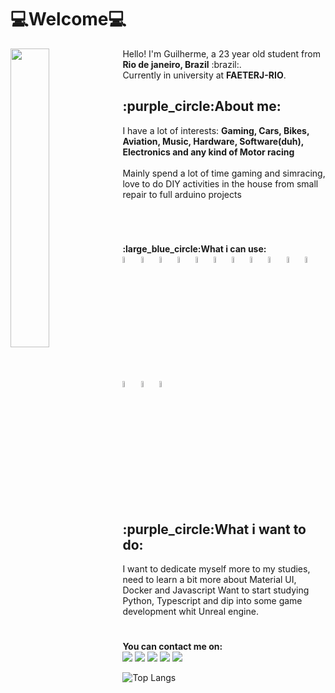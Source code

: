 # :computer:Welcome:computer:

<img src="https://user-images.githubusercontent.com/54013549/208317786-33c283fc-dba2-4614-a798-1840cc12a01f.svg" width="35%" align="Left">

<p Align="left">
  Hello! I'm Guilherme, a 23 year old student from <strong>Rio de janeiro, Brazil</strong> :brazil:. <br>
  Currently in university at <strong>FAETERJ-RIO</strong>. <br>
</p>
<h2>:purple_circle:About me:</h2>
<p Align="left">
  I have a lot of interests: <strong>Gaming, Cars, Bikes, Aviation, Music, Hardware, Software(duh), Electronics and any kind of Motor racing</strong><Br><Br>
  Mainly spend a lot of time gaming and simracing, love to do DIY activities in the house from small repair to full arduino projects
</p>

<h1>
</h1>
  
  <br>
  
  

<p align="left"><strong>:large_blue_circle:What i can use:<br></strong>     
    <img src="https://cdn.jsdelivr.net/gh/devicons/devicon/icons/docker/docker-plain.svg" width= "5%"max-width="50px"/>
    <img src="https://cdn.jsdelivr.net/gh/devicons/devicon/icons/postgresql/postgresql-plain-wordmark.svg" width= "5%"max-width="50px"/>
    <img src="https://cdn.jsdelivr.net/gh/devicons/devicon/icons/figma/figma-original.svg" width= "5%"max-width="50px"/>
    <img src="https://cdn.jsdelivr.net/gh/devicons/devicon/icons/arduino/arduino-original-wordmark.svg" width= "5%"max-width="50px"/>
    <img src="https://cdn.jsdelivr.net/gh/devicons/devicon/icons/ifttt/ifttt-original.svg" width= "5%"max-width="50px"/>
    <img src="https://cdn.jsdelivr.net/gh/devicons/devicon/icons/html5/html5-original.svg" width= "5%"max-width="50px"/>
    <img src="https://cdn.jsdelivr.net/gh/devicons/devicon/icons/css3/css3-original.svg" width= "5%"max-width="50px"/>
    <img src="https://cdn.jsdelivr.net/gh/devicons/devicon/icons/c/c-original.svg" width= "5%"max-width="50px"/>   
    <img src="https://cdn.jsdelivr.net/gh/devicons/devicon/icons/csharp/csharp-original.svg" width= "5%"max-width="50px"/>
    <img src="https://cdn.jsdelivr.net/gh/devicons/devicon/icons/java/java-original.svg" width= "5%"max-width="50px"/>
    <img src="https://cdn.jsdelivr.net/gh/devicons/devicon/icons/javascript/javascript-original.svg" width= "5%"max-width="50px"/>
    <img src="https://cdn.jsdelivr.net/gh/devicons/devicon/icons/nodejs/nodejs-original.svg" width= "5%"max-width="50px"/>
    <img src="https://cdn.jsdelivr.net/gh/devicons/devicon/icons/materialui/materialui-original.svg" width= "5%"max-width="50px"/>
    <img src="https://cdn.jsdelivr.net/gh/devicons/devicon/icons/react/react-original.svg" width= "5%"max-width="50px"/>          
</p>

<h2>:purple_circle:What i want to do:</h2>
<p>
  I want to dedicate myself more to my studies, need to learn a bit more about Material UI, Docker and Javascript
  Want to start studying Python, Typescript and dip into some game development whit Unreal engine.
</p>
<h1></h1>

<p>
  <strong>You can contact me on: </strong><br>
  <a href="mailto:guilam.dev@gmail.com" alt="Gmail">
  <img src="https://img.shields.io/badge/-Gmail-FF0000?style=flat-square&labelColor=FF0000&logo=gmail&logoColor=white&link=guilam.dev@gmail.com" /></a>
  
  <a href="https://www.linkedin.com/in/guilherme-almeida-ab1aa0206/" alt="Linkedin">
  <img src="https://img.shields.io/badge/-Linkedin-0e76a8?style=flat-square&logo=Linkedin&logoColor=white&link=https://www.linkedin.com/in/guilherme-almeida-ab1aa0206/" /></a>
  
  <a href="https://wa.me/5521975711492?text=Ol%C3%A1!" alt="WhatsApp">
  <img src="https://img.shields.io/badge/-WhatsApp-25d366?style=flat-square&labelColor=25d366&logo=whatsapp&logoColor=white&link=https://https://wa.me/5521975711492?text=Ol%C3%A1!"/></a>

  
  <a href="https://discord.com/users/301415044527161344" alt="Discord">
  <img src="https://img.shields.io/badge/-Discord-7289da?style=flat-square&labelColor=7289da&logo=Discord&logoColor=white&link=https://discord.com/users/301415044527161344"/></a>
  
  <a href="https://twitter.com/Guil0Baka" alt="Twitter">
  <img src="https://img.shields.io/badge/-Twitter-1DA1F2?style=flat-square&labelColor=1DA1F2&logo=Twitter&logoColor=white&link=https://twitter.com/Guil0Baka"/></a>
  
</p>

![Top Langs](https://github-readme-stats.vercel.app/api/top-langs/?username=guil-baka&layout=compact)
<!---
Guil-Baka/Guil-Baka is a ✨ special ✨ repository because its `README.md` (this file) appears on your GitHub profile.
You can click the Preview link to take a look at your changes.
--->

<!---
![undraw_firmware_re_fgdy](https://user-images.githubusercontent.com/54013549/208317786-33c283fc-dba2-4614-a798-1840cc12a01f.svg)

--->
